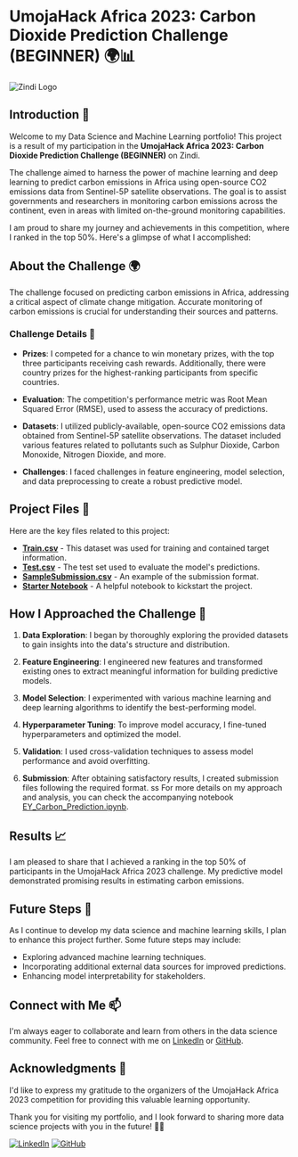 # UmojaHack Africa 2023: Carbon Dioxide Prediction Challenge (BEGINNER) 🌍📊

![Zindi Logo](https://assets.zindi.africa/media/5fa182eff0cce505692370a60ce4c6ed.png)

## Introduction 🌟

Welcome to my Data Science and Machine Learning portfolio! This project is a result of my participation in the **UmojaHack Africa 2023: Carbon Dioxide Prediction Challenge (BEGINNER)** on Zindi.

The challenge aimed to harness the power of machine learning and deep learning to predict carbon emissions in Africa using open-source CO2 emissions data from Sentinel-5P satellite observations. The goal is to assist governments and researchers in monitoring carbon emissions across the continent, even in areas with limited on-the-ground monitoring capabilities.

I am proud to share my journey and achievements in this competition, where I ranked in the top 50%. Here's a glimpse of what I accomplished:

## About the Challenge 🌍

The challenge focused on predicting carbon emissions in Africa, addressing a critical aspect of climate change mitigation. Accurate monitoring of carbon emissions is crucial for understanding their sources and patterns.

### Challenge Details 📝

- **Prizes**: I competed for a chance to win monetary prizes, with the top three participants receiving cash rewards. Additionally, there were country prizes for the highest-ranking participants from specific countries.

- **Evaluation**: The competition's performance metric was Root Mean Squared Error (RMSE), used to assess the accuracy of predictions.

- **Datasets**: I utilized publicly-available, open-source CO2 emissions data obtained from Sentinel-5P satellite observations. The dataset included various features related to pollutants such as Sulphur Dioxide, Carbon Monoxide, Nitrogen Dioxide, and more.

- **Challenges**: I faced challenges in feature engineering, model selection, and data preprocessing to create a robust predictive model.

## Project Files 📂

Here are the key files related to this project:

- [**Train.csv**](https://zindi.africa/competitions/umojahack-africa-2023-beginner-challenge/data) - This dataset was used for training and contained target information.
- [**Test.csv**](https://zindi.africa/competitions/umojahack-africa-2023-beginner-challenge/data) - The test set used to evaluate the model's predictions.
- [**SampleSubmission.csv**](https://zindi.africa/competitions/umojahack-africa-2023-beginner-challenge/data) - An example of the submission format.
- [**Starter Notebook**](https://zindi.africa/competitions/umojahack-africa-2023-beginner-challenge/data) - A helpful notebook to kickstart the project.

## How I Approached the Challenge 🚀

1. **Data Exploration**: I began by thoroughly exploring the provided datasets to gain insights into the data's structure and distribution.

2. **Feature Engineering**: I engineered new features and transformed existing ones to extract meaningful information for building predictive models.

3. **Model Selection**: I experimented with various machine learning and deep learning algorithms to identify the best-performing model.

4. **Hyperparameter Tuning**: To improve model accuracy, I fine-tuned hyperparameters and optimized the model.

5. **Validation**: I used cross-validation techniques to assess model performance and avoid overfitting.

6. **Submission**: After obtaining satisfactory results, I created submission files following the required format.
ss
For more details on my approach and analysis, you can check the accompanying notebook [EY_Carbon_Prediction.ipynb](./EY_Carbon_Prediction.ipynb).

## Results 📈

I am pleased to share that I achieved a ranking in the top 50% of participants in the UmojaHack Africa 2023 challenge. My predictive model demonstrated promising results in estimating carbon emissions.

## Future Steps 🌱

As I continue to develop my data science and machine learning skills, I plan to enhance this project further. Some future steps may include:

- Exploring advanced machine learning techniques.
- Incorporating additional external data sources for improved predictions.
- Enhancing model interpretability for stakeholders.

## Connect with Me 📫

I'm always eager to collaborate and learn from others in the data science community. Feel free to connect with me on [LinkedIn](https://www.linkedin.com/in/amir-f) or [GitHub](https://github.com/AmirFARES).

## Acknowledgments 🙏

I'd like to express my gratitude to the organizers of the UmojaHack Africa 2023 competition for providing this valuable learning opportunity.

Thank you for visiting my portfolio, and I look forward to sharing more data science projects with you in the future! 🚀✨

[![LinkedIn](https://img.shields.io/badge/LinkedIn-Connect-blue)](https://www.linkedin.com/in/amir-f)
[![GitHub](https://img.shields.io/badge/GitHub-Follow-green)](https://github.com/AmirFARES)
